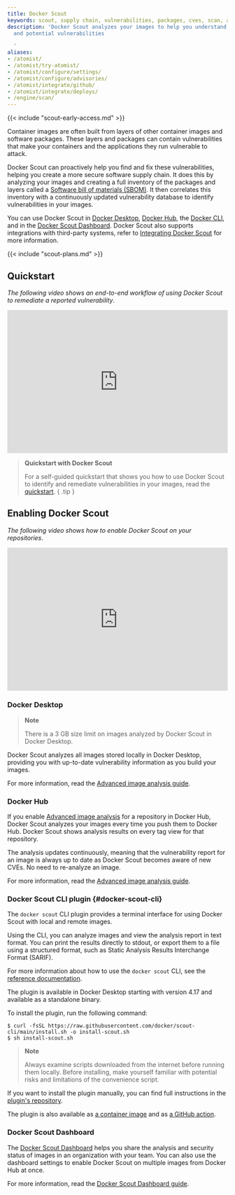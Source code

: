 ```yaml
---
title: Docker Scout
keywords: scout, supply chain, vulnerabilities, packages, cves, scan, analysis, analyze
description: 'Docker Scout analyzes your images to help you understand their dependencies
  and potential vulnerabilities

  '
aliases:
- /atomist/
- /atomist/try-atomist/
- /atomist/configure/settings/
- /atomist/configure/advisories/
- /atomist/integrate/github/
- /atomist/integrate/deploys/
- /engine/scan/
---
```


{{< include "scout-early-access.md" >}}

Container images are often built from layers of other container images and
software packages. These layers and packages can contain vulnerabilities that
make your containers and the applications they run vulnerable to attack.

Docker Scout can proactively help you find and fix these vulnerabilities,
helping you create a more secure software supply chain. It does this by analyzing your images and creating a full inventory of the
packages and layers called a [Software bill of materials (SBOM)](https://ntia.gov/sites/default/files/publications/sbom_at_a_glance_apr2021_0.pdf).
It then correlates this inventory with a continuously updated vulnerability
database to identify vulnerabilities in your images.

You can use Docker Scout in [Docker Desktop](#docker-desktop), [Docker Hub](#docker-hub), the [Docker CLI](#docker-scout-cli),
and in the [Docker Scout Dashboard](./dashboard.md). Docker Scout also supports integrations with third-party systems,
refer to [Integrating Docker Scout](./integrations/index.md) for more information.

{{< include "scout-plans.md" >}}

## Quickstart

_The following video shows an end-to-end workflow of using Docker Scout to remediate a reported vulnerability_.

<div style="position: relative; padding-bottom: 64.86486486486486%; height: 0;"><iframe src="https://www.loom.com/embed/e066986569924555a2546139f5f61349?sid=6e29be62-78ba-4aa7-a1f6-15f96c37d916" frameborder="0" webkitallowfullscreen mozallowfullscreen allowfullscreen style="position: absolute; top: 0; left: 0; width: 100%; height: 100%;"></iframe></div>

> **Quickstart with Docker Scout**
>
> For a self-guided quickstart that shows you how to use Docker Scout to identify and remediate vulnerabilities in your images, read the [quickstart](./quickstart.md).
{ .tip }

## Enabling Docker Scout

_The following video shows how to enable Docker Scout on your repositories_.

<div style="position: relative; padding-bottom: 64.86486486486486%; height: 0;"><iframe src="https://www.loom.com/embed/a6fb14ede0a94d0d984edf6cf16604e0?sid=ba34f694-32a6-4b74-b3f8-9cc6b80ef66f" frameborder="0" webkitallowfullscreen mozallowfullscreen allowfullscreen style="position: absolute; top: 0; left: 0; width: 100%; height: 100%;"></iframe></div>

### Docker Desktop

> **Note**
>
> There is a 3 GB size limit on images analyzed by Docker Scout in Docker Desktop.

Docker Scout analyzes all images stored locally in Docker Desktop, providing you
with up-to-date vulnerability information as you build your images.

For more information, read the [Advanced image analysis guide](./advanced-image-analysis.md).

### Docker Hub

If you enable [Advanced image analysis](./advanced-image-analysis.md) for a
repository in Docker Hub, Docker Scout analyzes your images every time you push
them to Docker Hub. Docker Scout shows analysis results on every tag view for
that repository.

The analysis updates continuously, meaning that the vulnerability report for an
image is always up to date as Docker Scout becomes aware of new CVEs. No need to
re-analyze an image.

For more information, read the [Advanced image analysis guide](./advanced-image-analysis.md).

### Docker Scout CLI plugin {#docker-scout-cli}

The `docker scout` CLI plugin provides a terminal interface for using Docker
Scout with local and remote images.

Using the CLI, you can analyze images and view the analysis report in text
format. You can print the results directly to stdout, or export them to a file
using a structured format, such as Static Analysis Results Interchange Format
(SARIF).

For more information about how to use the `docker scout` CLI, see the
[reference documentation](../engine/reference/commandline/scout.md).

The plugin is available in Docker Desktop starting with version 4.17 and
available as a standalone binary.

To install the plugin, run the following command:

```console
$ curl -fsSL https://raw.githubusercontent.com/docker/scout-cli/main/install.sh -o install-scout.sh
$ sh install-scout.sh
```

> **Note**
>
> Always examine scripts downloaded from the internet before running them locally.
> Before installing, make yourself familiar with potential risks and limitations
> of the convenience script.

If you want to install the plugin manually, you can find full instructions in
the [plugin's repository](https://github.com/docker/scout-cli).

The plugin is also available as [a container image](https://hub.docker.com/r/docker/scout-cli)
and as [a GitHub action](https://github.com/docker/scout-action).

### Docker Scout Dashboard

The [Docker Scout Dashboard](https://scout.docker.com)
helps you share the analysis and security status of images in
an organization with your team. You can also use the dashboard settings to enable
Docker Scout on multiple images from Docker Hub at once.

For more information, read the [Docker Scout Dashboard guide](./dashboard.md).